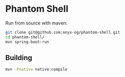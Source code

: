 # Phantom Shell

Run from source with maven:
```bash
git clone git@github.com:onyx-og/phantom-shell.git
cd phantom-shell/
mvn spring-boot:run
```
## Building
```bash
mvn -Pnative native:compile
```